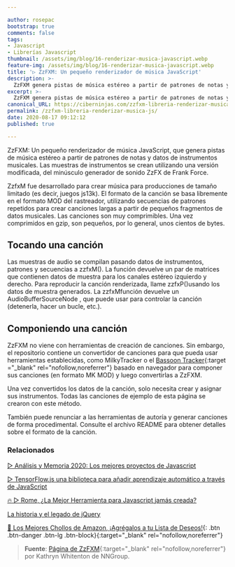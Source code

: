 ```yaml
---

author: rosepac
bootstrap: true
comments: false
tags:
- Javascript
- Librerías Javascript
thumbnail: /assets/img/blog/16-renderizar-musica-javascript.webp
feature-img: /assets/img/blog/16-renderizar-musica-javascript.webp
title: '▷ ZzFXM: Un pequeño renderizador de música JavaScript'
description: >-
  ZzFXM genera pistas de música estéreo a partir de patrones de notas y datos de instrumentos musicales. Las muestras de instrumentos se crean utilizando una versión modificada, del minúsculo generador de sonido ZzFX de Frank Force.
excerpt: >-
  ZzFXM genera pistas de música estéreo a partir de patrones de notas y datos de instrumentos musicales. Las muestras de instrumentos se crean utilizando una versión modificada, del minúsculo generador de sonido ZzFX de Frank Force.
canonical_URL: https://ciberninjas.com/zzfxm-libreria-renderizar-musica-js/
permalink: /zzfxm-libreria-renderizar-musica-js/
date: 2020-08-17 09:12:12
published: true

---
```


ZzFXM: Un pequeño renderizador de música JavaScript, que genera pistas de música estéreo a partir de patrones de notas y datos de instrumentos musicales. Las muestras de instrumentos se crean utilizando una versión modificada, del minúsculo generador de sonido ZzFX de Frank Force.

ZzfxM fue desarrollado para crear música para producciones de tamaño limitado (es decir, juegos js13k). El formato de la canción se basa libremente en el formato MOD del rastreador, utilizando secuencias de patrones repetidos para crear canciones largas a partir de pequeños fragmentos de datos musicales. Las canciones son muy comprimibles. Una vez comprimidos en gzip, son pequeños, por lo general, unos cientos de bytes.

## **Tocando una canción**

Las muestras de audio se compilan pasando datos de instrumentos, patrones y secuencias a zzfxM(). La función devuelve un par de matrices que contienen datos de muestra para los canales estéreo izquierdo y derecho. Para reproducir la canción renderizada, llame zzfxP()usando los datos de muestra generados. La zzfxMfunción devuelve un AudioBufferSourceNode , que puede usar para controlar la canción (detenerla, hacer un bucle, etc.).

## **Componiendo una canción**

ZzFXM no viene con herramientas de creación de canciones. Sin embargo, el repositorio contiene un convertidor de canciones para que pueda usar herramientas establecidas, como MilkyTracker o el [Bassoon Tracker](https://www.stef.be/bassoontracker/){:target ="_blank" rel="nofollow,noreferrer"} basado en navegador para componer sus canciones (en formato MK MOD) y luego convertirlas a ZzFXM.

Una vez convertidos los datos de la canción, solo necesita crear y asignar sus instrumentos. Todas las canciones de ejemplo de esta página se crearon con este método.

También puede renunciar a las herramientas de autoría y generar canciones de forma procedimental. Consulte el archivo README para obtener detalles sobre el formato de la canción.

### **Relacionados** <!-- omit in toc -->

[▷ Análisis y Memoria 2020: Los mejores proyectos de Javascript](https://ciberninjas.com/librer%C3%ADas%20javascript/2020/01/13/memoria-mejores-proyectos-javascript.html)

[▷ TensorFlow.js una biblioteca para añadir aprendizaje automático a través de JavaScript](https://ciberninjas.com/tensorflow-javascript/)

[🔥 ▷ Rome, ¿La Mejor Herramienta para Javascript jamás creada?](https://ciberninjas.com/roma-herramienta-javascript/)

[La historia y el legado de jQuery](https://ciberninjas.com/la-historia-y-el-legado-de-jquery/)

[🛒 Los Mejores Chollos de Amazon, ¡Agrégalos a tu Lista de Deseos!](https://www.amazon.es/shop/cibercursos "Los Mejores Chollos de Amazon, Ofertas Flash, Black Monday y Amazon Prime Day"){: .btn .btn-danger .btn-lg .btn-block}{:target="_blank" rel="nofollow,noreferrer"}

> **Fuente**: [Página de ZzFXM](https://keithclark.github.io/ZzFXM/){:target="_blank" rel="nofollow,noreferrer"} por Kathryn Whitenton de NNGroup.